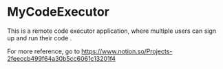 # MyCodeExecutor
This is a remote code executor application, where multiple users can sign up and run their code . 

For more reference, go to https://www.notion.so/Projects-2feeccb499f64a30b5cc6061c13201f4
